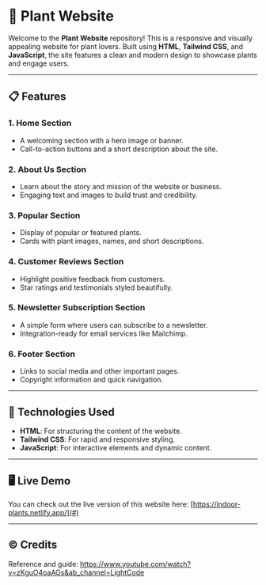 # 🌱 Plant Website

Welcome to the **Plant Website** repository! This is a responsive and visually appealing website for plant lovers. Built using **HTML**, **Tailwind CSS**, and **JavaScript**, the site features a clean and modern design to showcase plants and engage users.

---

## 📋 Features

### 1. **Home Section**
   - A welcoming section with a hero image or banner.
   - Call-to-action buttons and a short description about the site.

### 2. **About Us Section**
   - Learn about the story and mission of the website or business.
   - Engaging text and images to build trust and credibility.

### 3. **Popular Section**
   - Display of popular or featured plants.
   - Cards with plant images, names, and short descriptions.

### 4. **Customer Reviews Section**
   - Highlight positive feedback from customers.
   - Star ratings and testimonials styled beautifully.

### 5. **Newsletter Subscription Section**
   - A simple form where users can subscribe to a newsletter.
   - Integration-ready for email services like Mailchimp.

### 6. **Footer Section**
   - Links to social media and other important pages.
   - Copyright information and quick navigation.

---

## 🚀 Technologies Used

- **HTML**: For structuring the content of the website.
- **Tailwind CSS**: For rapid and responsive styling.
- **JavaScript**: For interactive elements and dynamic content.

---

## 🖥️ Live Demo

You can check out the live version of this website here: [https://indoor-plants.netlify.app/](#)

---

## ©️ Credits
Reference and guide: https://www.youtube.com/watch?v=zKguO4oaAGs&ab_channel=LightCode
